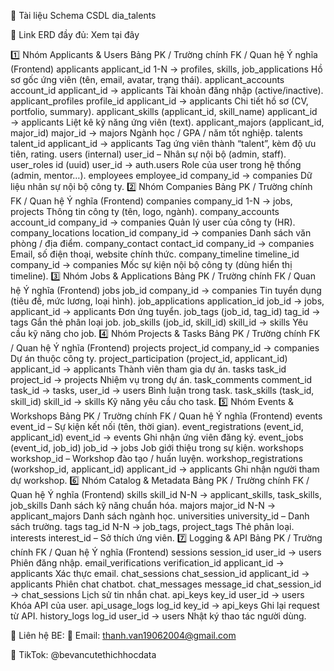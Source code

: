 📖 Tài liệu Schema CSDL dia_talents

📌 Link ERD đầy đủ: Xem tại đây

1️⃣ Nhóm Applicants & Users
Bảng	PK / Trường chính	FK / Quan hệ	Ý nghĩa (Frontend)
applicants	applicant_id	1-N → profiles, skills, job_applications	Hồ sơ gốc ứng viên (tên, email, avatar, trạng thái).
applicant_accounts	account_id	applicant_id → applicants	Tài khoản đăng nhập (active/inactive).
applicant_profiles	profile_id	applicant_id → applicants	Chi tiết hồ sơ (CV, portfolio, summary).
applicant_skills	(applicant_id, skill_name)	applicant_id → applicants	Liệt kê kỹ năng ứng viên (text).
applicant_majors	(applicant_id, major_id)	major_id → majors	Ngành học / GPA / năm tốt nghiệp.
talents	talent_id	applicant_id → applicants	Tag ứng viên thành “talent”, kèm độ ưu tiên, rating.
users (internal)	user_id	–	Nhân sự nội bộ (admin, staff).
user_roles	id (uuid)	user_id → auth.users	Role của user trong hệ thống (admin, mentor…).
employees	employee_id	company_id → companies	Dữ liệu nhân sự nội bộ công ty.
2️⃣ Nhóm Companies
Bảng	PK / Trường chính	FK / Quan hệ	Ý nghĩa (Frontend)
companies	company_id	1-N → jobs, projects	Thông tin công ty (tên, logo, ngành).
company_accounts	account_id	company_id → companies	Quản lý user của công ty (HR).
company_locations	location_id	company_id → companies	Danh sách văn phòng / địa điểm.
company_contact	contact_id	company_id → companies	Email, số điện thoại, website chính thức.
company_timeline	timeline_id	company_id → companies	Mốc sự kiện nội bộ công ty (dùng hiển thị timeline).
3️⃣ Nhóm Jobs & Applications
Bảng	PK / Trường chính	FK / Quan hệ	Ý nghĩa (Frontend)
jobs	job_id	company_id → companies	Tin tuyển dụng (tiêu đề, mức lương, loại hình).
job_applications	application_id	job_id → jobs, applicant_id → applicants	Đơn ứng tuyển.
job_tags	(job_id, tag_id)	tag_id → tags	Gắn thẻ phân loại job.
job_skills	(job_id, skill_id)	skill_id → skills	Yêu cầu kỹ năng cho job.
4️⃣ Nhóm Projects & Tasks
Bảng	PK / Trường chính	FK / Quan hệ	Ý nghĩa (Frontend)
projects	project_id	company_id → companies	Dự án thuộc công ty.
project_participation	(project_id, applicant_id)	applicant_id → applicants	Thành viên tham gia dự án.
tasks	task_id	project_id → projects	Nhiệm vụ trong dự án.
task_comments	comment_id	task_id → tasks, user_id → users	Bình luận trong task.
task_skills	(task_id, skill_id)	skill_id → skills	Kỹ năng yêu cầu cho task.
5️⃣ Nhóm Events & Workshops
Bảng	PK / Trường chính	FK / Quan hệ	Ý nghĩa (Frontend)
events	event_id	–	Sự kiện kết nối (tên, thời gian).
event_registrations	(event_id, applicant_id)	event_id → events	Ghi nhận ứng viên đăng ký.
event_jobs	(event_id, job_id)	job_id → jobs	Job giới thiệu trong sự kiện.
workshops	workshop_id	–	Workshop đào tạo / huấn luyện.
workshop_registrations	(workshop_id, applicant_id)	applicant_id → applicants	Ghi nhận người tham dự workshop.
6️⃣ Nhóm Catalog & Metadata
Bảng	PK / Trường chính	FK / Quan hệ	Ý nghĩa (Frontend)
skills	skill_id	N-N → applicant_skills, task_skills, job_skills	Danh sách kỹ năng chuẩn hóa.
majors	major_id	N-N → applicant_majors	Danh sách ngành học.
universities	university_id	–	Danh sách trường.
tags	tag_id	N-N → job_tags, project_tags	Thẻ phân loại.
interests	interest_id	–	Sở thích ứng viên.
7️⃣ Logging & API
Bảng	PK / Trường chính	FK / Quan hệ	Ý nghĩa (Frontend)
sessions	session_id	user_id → users	Phiên đăng nhập.
email_verifications	verification_id	applicant_id → applicants	Xác thực email.
chat_sessions	chat_session_id	applicant_id → applicants	Phiên chat chatbot.
chat_messages	message_id	chat_session_id → chat_sessions	Lịch sử tin nhắn chat.
api_keys	key_id	user_id → users	Khóa API của user.
api_usage_logs	log_id	key_id → api_keys	Ghi lại request từ API.
history_logs	log_id	user_id → users	Nhật ký thao tác người dùng.

📌 Liên hệ BE:
📧 Email: thanh.van19062004@gmail.com

🎥 TikTok: @bevancutethichhocdata

